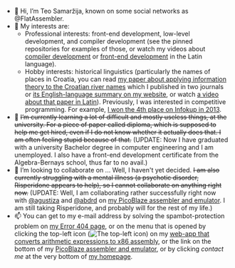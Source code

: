 - 👋 Hi, I’m Teo Samaržija, known on some social networks as @FlatAssembler.
- 👀 My interests are:
  - Professional interests: front-end development, low-level development, and compiler development (see the pinned repositories for examples of those, or watch my videos about [compiler development](https://flatassembler.github.io/compiler-theory-latin.mp4) or [front-end development](https://flatassembler.github.io/front-end-development.mp4) in the Latin language).
  - Hobby interests: historical linguistics (particularly the names of places in Croatia, you can read [my paper about applying information theory to the Croatian river names](https://flatassembler.github.io/Karasica.doc) which I published in two journals or [its English-language summary on my website](https://flatassembler.github.io/toponyms.html#english_summary), or watch [a video about that paper in Latin](https://flatassembler.github.io/river-names.mp4)). Previously, I was interested in competitive programming. For example, [I won the 4th place on Infokup in 2013](https://informatika.azoo.hr/natjecanje/dogadjaj/235/rezultati).
- 🌱 <del>I’m currently learning a lot of difficult and mostly useless things, at the university.
For a piece of paper called diploma, which is supposed to help me get hired, even if I do not know whether it actually does that. I am often feeling stupid because of that.</del> (UPDATE: Now I have graduated with a university Bachelor degree in computer engineering and I am unemployed. I also have a front-end development certificate from the Algebra-Bernays school, thus far to no avail.)
- 💞️ I’m looking to collaborate on ... Well, I haven't yet decided. <del>I am also currently struggling with a mental illness (a psychotic disorder, Risperidone appears to help), so I cannot collaborate on anything right now.</del> (UPDATE: Well, I am collaborating rather successfully right now with [@agustiza](https://github.com/agustiza) and [@abdrd](https://github.com/abdrd) on [my PicoBlaze assembler and emulator](https://github.com/FlatAssembler/PicoBlaze_Simulator_in_JS.git). I am still taking Risperidone, and probably will for the rest of my life.)
- 📫 You can get to my e-mail address by solving the spambot-protection problem on [my Error 404 page](https://flatassembler.github.io/does_not_exist.html), or on the menu that is opened by clicking the top-left icon (![The top-left icon](https://www.theflatearthsociety.org/forum/avr/avatar_1461509_1483220545.png)) on my [web-app that converts arithmetic expressions to x86 assembly](https://flatassembler.github.io/compiler.html), or the link on the bottom of my [PicoBlaze assembler and emulator](https://flatassembler.github.io/PicoBlaze/PicoBlaze), or by clicking *contact me* at the very bottom of [my homepage](https://flatassembler.github.io/).

<!---
FlatAssembler/FlatAssembler is a ✨ special ✨ repository because its `README.md` (this file) appears on your GitHub profile.
You can click the Preview link to take a look at your changes.
--->
